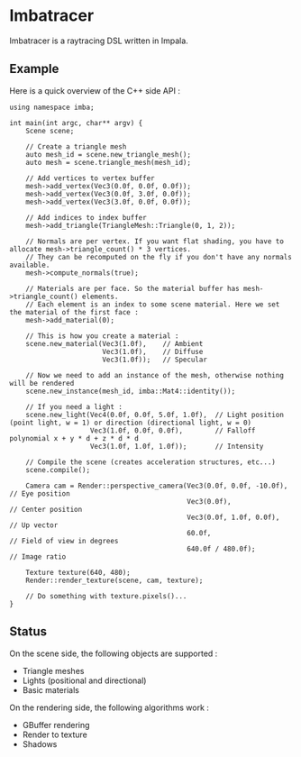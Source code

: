 # Imbatracer

Imbatracer is a raytracing DSL written in Impala.

## Example

Here is a quick overview of the C++ side API :

~~~~~~~~~~~~~~~~~~~~~~~~~~~~~~~~~~~~~~~~~~~~~~~~~~~~~~~~~~~~~~~~~~~~~~~~~~~~~~~~~~~~~~~~~~~~~~~~~~~{.cpp}
using namespace imba;

int main(int argc, char** argv) {
    Scene scene;

    // Create a triangle mesh
    auto mesh_id = scene.new_triangle_mesh();
    auto mesh = scene.triangle_mesh(mesh_id);

    // Add vertices to vertex buffer
    mesh->add_vertex(Vec3(0.0f, 0.0f, 0.0f));
    mesh->add_vertex(Vec3(0.0f, 3.0f, 0.0f));
    mesh->add_vertex(Vec3(3.0f, 0.0f, 0.0f));

    // Add indices to index buffer
    mesh->add_triangle(TriangleMesh::Triangle(0, 1, 2));

    // Normals are per vertex. If you want flat shading, you have to allocate mesh->triangle_count() * 3 vertices.
    // They can be recomputed on the fly if you don't have any normals available.
    mesh->compute_normals(true);

    // Materials are per face. So the material buffer has mesh->triangle_count() elements.
    // Each element is an index to some scene material. Here we set the material of the first face :
    mesh->add_material(0);

    // This is how you create a material :
    scene.new_material(Vec3(1.0f),    // Ambient
                       Vec3(1.0f),    // Diffuse
                       Vec3(1.0f));   // Specular

    // Now we need to add an instance of the mesh, otherwise nothing will be rendered
    scene.new_instance(mesh_id, imba::Mat4::identity());

    // If you need a light :
    scene.new_light(Vec4(0.0f, 0.0f, 5.0f, 1.0f),  // Light position (point light, w = 1) or direction (directional light, w = 0)
                    Vec3(1.0f, 0.0f, 0.0f),        // Falloff polynomial x + y * d + z * d * d
                    Vec3(1.0f, 1.0f, 1.0f));       // Intensity
    
    // Compile the scene (creates acceleration structures, etc...)
    scene.compile();

    Camera cam = Render::perspective_camera(Vec3(0.0f, 0.0f, -10.0f), // Eye position
                                            Vec3(0.0f),               // Center position
                                            Vec3(0.0f, 1.0f, 0.0f),   // Up vector
                                            60.0f,                    // Field of view in degrees
                                            640.0f / 480.0f);         // Image ratio

    Texture texture(640, 480);
    Render::render_texture(scene, cam, texture);

    // Do something with texture.pixels()...
}
~~~~~~~~~~~~~~~~~~~~~~~~~~~~~~~~~~~~~~~~~~~~~~~~~~~~~~~~~~~~~~~~~~~~~~~~~~~~~~~~~~~~~~~~~~~~~~~~~~~

## Status

On the scene side, the following objects are supported :

* Triangle meshes
* Lights (positional and directional)
* Basic materials

On the rendering side, the following algorithms work :

* GBuffer rendering
* Render to texture
* Shadows

